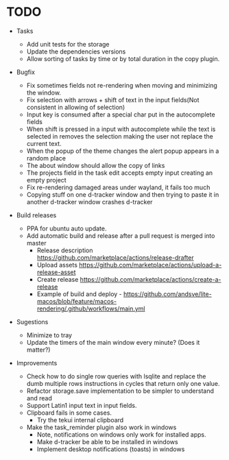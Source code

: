 # TODO

* Tasks
    + Add unit tests for the storage
    + Update the dependencies versions
    + Allow sorting of tasks by time or by total duration in the copy plugin.

* Bugfix
    + Fix sometimes fields not re-rendering when moving and minimizing the window.
    + Fix selection with arrows + shift of text in the input fields(Not consistent in allowing of selection)
    + Input key is consumed after a special char put in the autocomplete fields
    + When shift is pressed in a input with autocomplete while the text is selected in removes the selection making the user not replace the current text.
    + When the popup of the theme changes the alert popup appears in a random place
    + The about window should allow the copy of links
    + The projects field in the task edit accepts empty input creating an empty project
    + Fix re-rendering damaged areas under wayland, it fails too much
    + Copying stuff on one d-tracker window and then trying to paste it in another d-tracker window crashes d-tracker

* Build releases
    + PPA for ubuntu auto update.
    + Add automatic build and release after a pull request is merged into master
      + Release description https://github.com/marketplace/actions/release-drafter
      + Upload assets https://github.com/marketplace/actions/upload-a-release-asset
      + Create release https://github.com/marketplace/actions/create-a-release
      + Example of build and deploy - https://github.com/andsve/lite-macos/blob/feature/macos-rendering/.github/workflows/main.yml

* Sugestions
    + Minimize to tray
    + Update the timers of the main window every minute? (Does it matter?)

* Improvements
    + Check how to do single row queries with lsqlite and replace the dumb multiple rows instructions in cycles that return only one value.
    + Refactor storage.save implementation to be simpler to understand and read
    + Support Latin1 input text in input fields.
    + Clipboard fails in some cases.
      - Try the tekui internal clipboard
    + Make the task\_reminder plugin also work in windows
      - Note, notifications on windows only work for installed apps.
      - Make d-tracker be able to be installed in windows
      - Implement desktop notifications (toasts) in windows

